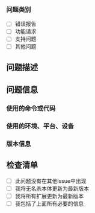 ### 问题类别
<!-- 请勾选方框，在[]中加一个x且周围没有空格，如下所示：[x] -->

- [ ] 错误报告
- [ ] 功能请求
- [ ] 支持问题
- [ ] 其他问题

## 问题描述

## 问题信息
<!-- 包括所有可能有助于理解和重现问题的相关信息 -->

### 使用的命令或代码
<!-- 需要什么命令或代码来重现问题？ -->

### 使用的环境、平台、设备
<!-- 您在什么环境、什么平台或什么设备上遇到问题？ -->



### 版本信息
<!--
您正在使用哪些相关版本？
例如: win64位，win32位
-->



## 检查清单
<!-- 请在`[]`中加一个`x`来勾选方框且周围没有空格，如下所示：`[x]` -->

- [ ] 此问题没有在其他issue中出现
- [ ] 我将无名杀本体更新为最新版本
- [ ] 我将所有扩展更新为最新版本
- [ ] 我包括了上面所有必要的信息